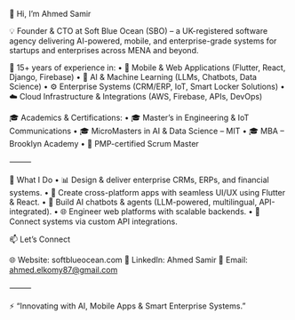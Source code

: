 👋 Hi, I’m Ahmed Samir

💡 Founder & CTO at Soft Blue Ocean (SBO) – a UK-registered software agency delivering AI-powered, mobile, and enterprise-grade systems for startups and enterprises across MENA and beyond.

🚀 15+ years of experience in:
	•	📱 Mobile & Web Applications (Flutter, React, Django, Firebase)
	•	🤖 AI & Machine Learning (LLMs, Chatbots, Data Science)
	•	⚙️ Enterprise Systems (CRM/ERP, IoT, Smart Locker Solutions)
	•	☁️ Cloud Infrastructure & Integrations (AWS, Firebase, APIs, DevOps)

🎓 Academics & Certifications:
	•	🎓 Master’s in Engineering & IoT Communications 
 	•	🎓 MicroMasters in AI & Data Science – MIT
	•	🎓 MBA – Brooklyn Academy
	•	📜 PMP-certified Scrum Master

⸻

🔑 What I Do
	•	📊 Design & deliver enterprise CRMs, ERPs, and financial systems.
	•	📱 Create cross-platform apps with seamless UI/UX using Flutter & React.
 	•	🧩 Build AI chatbots & agents (LLM-powered, multilingual, API-integrated).
	•	🌐 Engineer web platforms with scalable backends.
	•	🔗 Connect systems via custom API integrations.


📫 Let’s Connect

🌐 Website: softblueocean.com
💼 LinkedIn: Ahmed Samir
📧 Email: ahmed.elkomy87@gmail.com

⸻

⚡ “Innovating with AI, Mobile Apps & Smart Enterprise Systems.”
